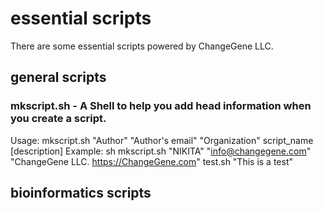 # essential scripts
There are some essential scripts powered by ChangeGene LLC.

##  general scripts
### mkscript.sh - A Shell to help you add head information when you create a script.
Usage: mkscript.sh "Author" "Author's email" "Organization" script_name [description]
Example: sh mkscript.sh "NIKITA" "info@changegene.com" "ChangeGene LLC. https://ChangeGene.com" test.sh "This is a test"

##  bioinformatics scripts
